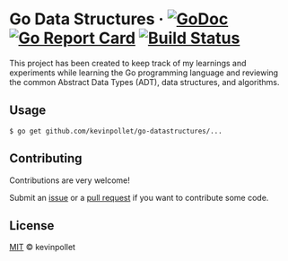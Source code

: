 # Go Data Structures &middot; [![GoDoc](https://godoc.org/github.com/kevinpollet/go-datastructures?status.svg)](https://godoc.org/github.com/kevinpollet/go-datastructures) [![Go Report Card](https://goreportcard.com/badge/github.com/kevinpollet/go-datastructures)](https://goreportcard.com/report/github.com/kevinpollet/go-datastructures) [![Build Status](https://dev.azure.com/kevinpollet/go-datastructures/_apis/build/status/kevinpollet.go-datastructures?branchName=master)](https://dev.azure.com/kevinpollet/go-datastructures/_build/latest?definitionId=7&branchName=master)

This project has been created to keep track of my learnings and experiments while learning the Go programming language and reviewing the common Abstract Data Types (ADT), data structures, and algorithms.

## Usage

```shell
$ go get github.com/kevinpollet/go-datastructures/...
```

## Contributing

Contributions are very welcome!

Submit an [issue](https://github.com/kevinpollet/go-datastructures/issues/new) or a [pull request](https://github.com/kevinpollet/go-datastructures/pulls) if you want to contribute some code.

## License

[MIT](./LICENSE.md) © kevinpollet
